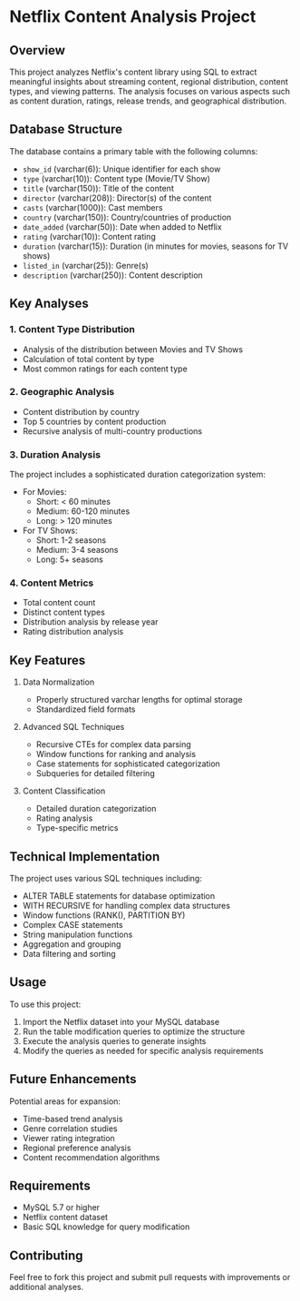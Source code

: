 # Netflix Content Analysis Project

## Overview
This project analyzes Netflix's content library using SQL to extract meaningful insights about streaming content, regional distribution, content types, and viewing patterns. The analysis focuses on various aspects such as content duration, ratings, release trends, and geographical distribution.

## Database Structure
The database contains a primary table with the following columns:
- `show_id` (varchar(6)): Unique identifier for each show
- `type` (varchar(10)): Content type (Movie/TV Show)
- `title` (varchar(150)): Title of the content
- `director` (varchar(208)): Director(s) of the content
- `casts` (varchar(1000)): Cast members
- `country` (varchar(150)): Country/countries of production
- `date_added` (varchar(50)): Date when added to Netflix
- `rating` (varchar(10)): Content rating
- `duration` (varchar(15)): Duration (in minutes for movies, seasons for TV shows)
- `listed_in` (varchar(25)): Genre(s)
- `description` (varchar(250)): Content description

## Key Analyses

### 1. Content Type Distribution
- Analysis of the distribution between Movies and TV Shows
- Calculation of total content by type
- Most common ratings for each content type

### 2. Geographic Analysis
- Content distribution by country
- Top 5 countries by content production
- Recursive analysis of multi-country productions

### 3. Duration Analysis
The project includes a sophisticated duration categorization system:
- For Movies:
  - Short: < 60 minutes
  - Medium: 60-120 minutes
  - Long: > 120 minutes
- For TV Shows:
  - Short: 1-2 seasons
  - Medium: 3-4 seasons
  - Long: 5+ seasons

### 4. Content Metrics
- Total content count
- Distinct content types
- Distribution analysis by release year
- Rating distribution analysis

## Key Features
1. Data Normalization
   - Properly structured varchar lengths for optimal storage
   - Standardized field formats

2. Advanced SQL Techniques
   - Recursive CTEs for complex data parsing
   - Window functions for ranking and analysis
   - Case statements for sophisticated categorization
   - Subqueries for detailed filtering

3. Content Classification
   - Detailed duration categorization
   - Rating analysis
   - Type-specific metrics

## Technical Implementation
The project uses various SQL techniques including:
- ALTER TABLE statements for database optimization
- WITH RECURSIVE for handling complex data structures
- Window functions (RANK(), PARTITION BY)
- Complex CASE statements
- String manipulation functions
- Aggregation and grouping
- Data filtering and sorting

## Usage
To use this project:
1. Import the Netflix dataset into your MySQL database
2. Run the table modification queries to optimize the structure
3. Execute the analysis queries to generate insights
4. Modify the queries as needed for specific analysis requirements

## Future Enhancements
Potential areas for expansion:
- Time-based trend analysis
- Genre correlation studies
- Viewer rating integration
- Regional preference analysis
- Content recommendation algorithms

## Requirements
- MySQL 5.7 or higher
- Netflix content dataset
- Basic SQL knowledge for query modification

## Contributing
Feel free to fork this project and submit pull requests with improvements or additional analyses.
